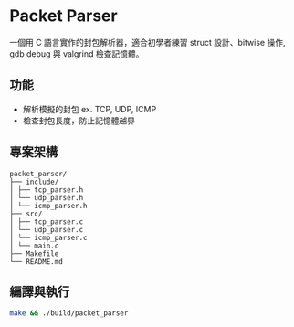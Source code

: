 # Packet Parser

一個用 C 語言實作的封包解析器，適合初學者練習 struct 設計、bitwise 操作, gdb debug 與 valgrind 檢查記憶體。

## 功能
- 解析模擬的封包 ex. TCP, UDP, ICMP
- 檢查封包長度，防止記憶體越界

## 專案架構
```
packet_parser/
├── include/
│ ├── tcp_parser.h
│ └── udp_parser.h
│ └── icmp_parser.h 
├── src/
│ ├── tcp_parser.c
│ └── udp_parser.c
│ └── icmp_parser.c
│ └── main.c
├── Makefile
└── README.md
```

## 編譯與執行
```bash
make && ./build/packet_parser
```

